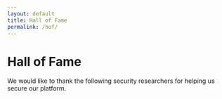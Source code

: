 ```yaml
---
layout: default
title: Hall of Fame
permalink: /hof/
---
```


# Hall of Fame

We would like to thank the following security researchers for helping us secure our platform.